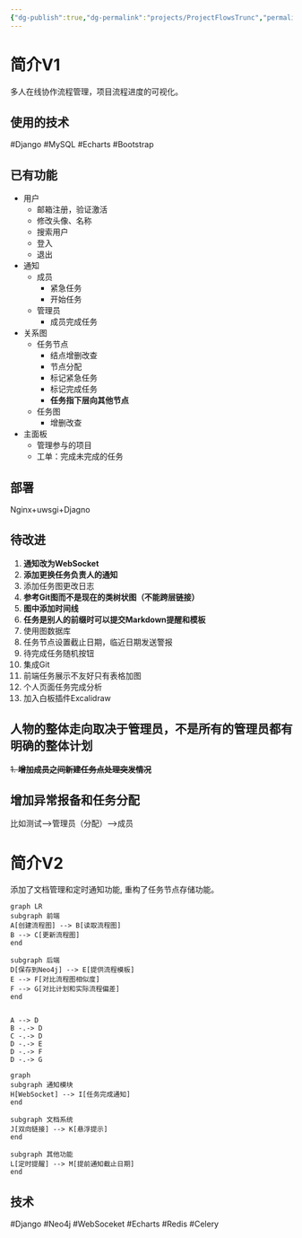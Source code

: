 ```yaml
---
{"dg-publish":true,"dg-permalink":"projects/ProjectFlowsTrunc","permalink":"/projects/ProjectFlowsTrunc/"}
---
```


# 简介V1

多人在线协作流程管理，项目流程进度的可视化。

## 使用的技术

#Django #MySQL #Echarts #Bootstrap
## 已有功能

- 用户
    - 邮箱注册，验证激活
    - 修改头像、名称
    - 搜索用户
    - 登入
    - 退出
- 通知
    - 成员
        - 紧急任务
        - 开始任务
    - 管理员
        - 成员完成任务
- 关系图
    - 任务节点
        - 结点增删改查
        - 节点分配
        - 标记紧急任务
        - 标记完成任务
        - **任务指下层向其他节点**
    - 任务图
        - 增删改查
- 主面板
    - 管理参与的项目
    - 工单：完成未完成的任务

## 部署

Nginx+uwsgi+Djagno

## 待改进

1. **通知改为WebSocket**
2. **添加更换任务负责人的通知**
3. 添加任务图更改日志
4. **参考Git图而不是现在的类树状图（不能跨层链接）**
5. **图中添加时间线**
6. **任务是别人的前缀时可以提交Markdown提醒和模板**
7. 使用图数据库
8. 任务节点设置截止日期，临近日期发送警报
9. 待完成任务随机按钮
10. 集成Git
11. 前端任务展示不友好只有表格加图
12. 个人页面任务完成分析
13. 加入白板插件Excalidraw

## 人物的整体走向取决于管理员，不是所有的管理员都有明确的整体计划

~~1. **增加成员之间新建任务点处理突发情况**~~

## 增加异常报备和任务分配

比如测试-->管理员（分配）-->成员

# 简介V2

添加了文档管理和定时通知功能, 重构了任务节点存储功能。

```mermaid
graph LR
subgraph 前端
A[创建流程图] --> B[读取流程图]
B --> C[更新流程图]
end

subgraph 后端
D[保存到Neo4j] --> E[提供流程模板]
E --> F[对比流程图相似度] 
F --> G[对比计划和实际流程偏差]
end 


A --> D
B -.-> D
C -.-> D
D -.-> E
D -.-> F
D -.-> G 
```

```mermaid
graph
subgraph 通知模块
H[WebSocket] --> I[任务完成通知]  
end

subgraph 文档系统
J[双向链接] --> K[悬浮提示]
end

subgraph 其他功能
L[定时提醒] --> M[提前通知截止日期]
end
```
## 技术

#Django #Neo4j #WebSoceket #Echarts #Redis #Celery